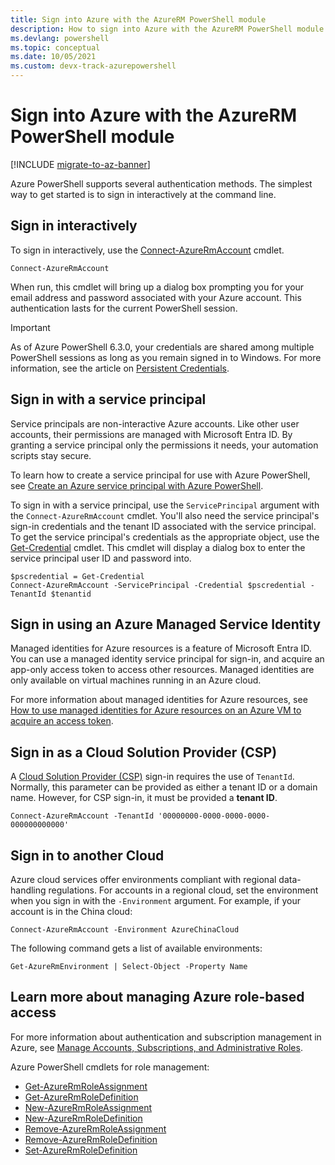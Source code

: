 ```yaml
---
title: Sign into Azure with the AzureRM PowerShell module
description: How to sign into Azure with the AzureRM PowerShell module as a user, service principal, or with managed identities for Azure resources.
ms.devlang: powershell
ms.topic: conceptual
ms.date: 10/05/2021
ms.custom: devx-track-azurepowershell
---
```

# Sign into Azure with the AzureRM PowerShell module

[!INCLUDE [migrate-to-az-banner](../../includes/migrate-to-az-banner.md)]

Azure PowerShell supports several authentication methods. The simplest way to get started is to sign
in interactively at the command line.

## Sign in interactively

To sign in interactively, use the
[Connect-AzureRmAccount](/powershell/module/azurerm.profile/connect-azurermaccount) cmdlet.

```azurepowershell-interactive
Connect-AzureRmAccount
```

When run, this cmdlet will bring up a dialog box prompting you for your email address and password
associated with your Azure account. This authentication lasts for the current PowerShell session.

> [!IMPORTANT]
> As of Azure PowerShell 6.3.0, your credentials are shared among multiple PowerShell sessions as
> long as you remain signed in to Windows. For more information, see the article on
> [Persistent Credentials](context-persistence.md).

## Sign in with a service principal

Service principals are non-interactive Azure accounts. Like other user accounts, their permissions
are managed with Microsoft Entra ID. By granting a service principal only the permissions it
needs, your automation scripts stay secure.

To learn how to create a service principal for use with Azure PowerShell, see
[Create an Azure service principal with Azure PowerShell](create-azure-service-principal-azureps.md).

To sign in with a service principal, use the `ServicePrincipal` argument with the
`Connect-AzureRmAccount` cmdlet. You'll also need the service principal's sign-in credentials and
the tenant ID associated with the service principal. To get the service principal's credentials as
the appropriate object, use the
[Get-Credential](/powershell/module/microsoft.powershell.security/get-credential) cmdlet. This
cmdlet will display a dialog box to enter the service principal user ID and password into.

```azurepowershell
$pscredential = Get-Credential
Connect-AzureRmAccount -ServicePrincipal -Credential $pscredential -TenantId $tenantid
```

## Sign in using an Azure Managed Service Identity

Managed identities for Azure resources is a feature of Microsoft Entra ID. You can use a managed
identity service principal for sign-in, and acquire an app-only access token to access other
resources. Managed identities are only available on virtual machines running in an Azure cloud.

For more information about managed identities for Azure resources, see
[How to use managed identities for Azure resources on an Azure VM to acquire an access token](/azure/active-directory/managed-identities-azure-resources/how-to-use-vm-token).

## Sign in as a Cloud Solution Provider (CSP)

A [Cloud Solution Provider (CSP)](https://azure.microsoft.com/offers/ms-azr-0145p/) sign-in requires
the use of `TenantId`. Normally, this parameter can be provided as either a tenant ID or a domain
name. However, for CSP sign-in, it must be provided a **tenant ID**.

```azurepowershell
Connect-AzureRmAccount -TenantId '00000000-0000-0000-0000-000000000000'
```

## Sign in to another Cloud

Azure cloud services offer environments compliant with regional data-handling regulations. For
accounts in a regional cloud, set the environment when you sign in with the `-Environment` argument.
For example, if your account is in the China cloud:

```azurepowershell
Connect-AzureRmAccount -Environment AzureChinaCloud
```

The following command gets a list of available environments:

```azurepowershell
Get-AzureRmEnvironment | Select-Object -Property Name
```

## Learn more about managing Azure role-based access

For more information about authentication and subscription management in Azure, see
[Manage Accounts, Subscriptions, and Administrative Roles](/azure/active-directory/role-based-access-control-configure).

Azure PowerShell cmdlets for role management:

* [Get-AzureRmRoleAssignment](/powershell/module/AzureRM.Resources/Get-AzureRmRoleAssignment)
* [Get-AzureRmRoleDefinition](/powershell/module/AzureRM.Resources/Get-AzureRmRoleDefinition)
* [New-AzureRmRoleAssignment](/powershell/module/AzureRM.Resources/New-AzureRmRoleAssignment)
* [New-AzureRmRoleDefinition](/powershell/module/AzureRM.Resources/New-AzureRmRoleDefinition)
* [Remove-AzureRmRoleAssignment](/powershell/module/AzureRM.Resources/Remove-AzureRmRoleAssignment)
* [Remove-AzureRmRoleDefinition](/powershell/module/AzureRM.Resources/Remove-AzureRmRoleDefinition)
* [Set-AzureRmRoleDefinition](/powershell/module/AzureRM.Resources/Set-AzureRmRoleDefinition)
